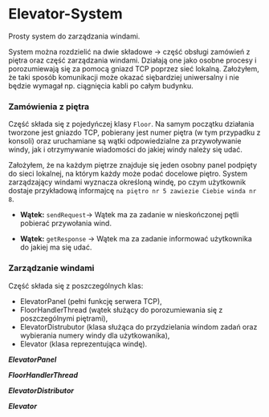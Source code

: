 # Elevator-System
Prosty system do zarządzania windami.

System można rozdzielić na dwie składowe -> część obsługi zamówień z piętra oraz część zarządzania windami. Działają one jako osobne procesy i porozumiewają się za pomocą gniazd TCP poprzez sieć lokalną. Założyłem, że taki sposób komunikacji może okazać siębardziej uniwersalny i nie będzie wymagał np. ciągnięcia kabli po całym budynku. 

### Zamówienia z piętra

Część składa się z pojedyńczej klasy `Floor`. Na samym początku działania tworzone jest gniazdo TCP, pobierany jest numer piętra (w tym przypadku z konsoli) oraz uruchamiane są wątki odpowiedzialne za przywoływanie windy, jak i otrzymywanie wiadomości do jakiej windy należy się udać.

Założyłem, że na każdym piętrze znajduje się jeden osobny panel podpięty do sieci lokalnej, na którym każdy może podać docelowe piętro. System zarządzający windami wyznacza określoną windę, po czym użytkownik dostaje przykładową informajcę `na piętro nr 5 zawiezie Ciebie winda nr 8`.

* **Wątek:** `sendRequest`->
Wątek ma za zadanie w nieskończonej pętli pobierać przywołania wind. 

* **Wątek:** `getResponse` ->
Wątek ma za zadanie informować użytkownika do jakiej ma się udać.


### Zarządzanie windami

Część składa się z poszczególnych klas:

- ElevatorPanel (pełni funkcję serwera TCP),
- FloorHandlerThread (wątek służący do porozumiewania się z poszczególnymi piętrami),
- ElevatorDistrubutor (klasa służąca do przydzielania windom zadań oraz wybierania numery windy dla użytkowanika),
- Elevator (klasa reprezentująca windę).

***ElevatorPanel*** 

***FloorHandlerThread***

***ElevatorDistributor***

***Elevator***
